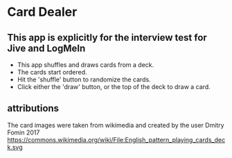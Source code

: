 # Card Dealer

## This app is explicitly for the interview test for Jive and LogMeIn

 - This app shuffles and draws cards from a deck.
 - The cards start ordered.
 - Hit the 'shuffle' button to randomize the cards.
 - Click either the 'draw' button, or the top of the deck to draw a card.

## attributions

The card images were taken from wikimedia and created by the user Dmitry Fomin 2017
https://commons.wikimedia.org/wiki/File:English_pattern_playing_cards_deck.svg
